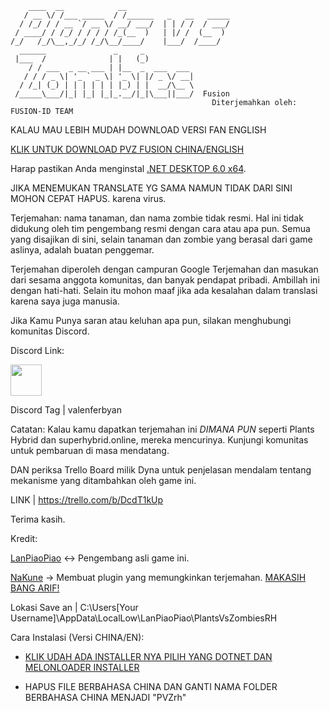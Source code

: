 ```
    ____  __            __                       
   / __ \/ /___ _____  / /______   _   __   _____
  / /_/ / / __ `/ __ \/ __/ ___/  | | / /  / ___/
 / ____/ / /_/ / / / / /_(__  )   | |/ /  (__  ) 
/_/   /_/\__,_/_/ /_/\__/____/    |___/  /____/                                                   
  ______               _     _           
 |___  /              | |   (_)          
    / / ___  _ __ ___ | |__  _  ___  ___ 
   / / / _ \| '_ ` _ \| '_ \| |/ _ \/ __|
  / /_| (_) | | | | | | |_) | |  __/\__ \
 /_____\___/|_| |_| |_|_.__/|_|\___||___/  Fusion
                                             Diterjemahkan oleh: FUSION-ID TEAM
 ```


KALAU MAU LEBIH MUDAH DOWNLOAD VERSI FAN ENGLISH

[KLIK UNTUK DOWNLOAD PVZ FUSION CHINA/ENGLISH](https://rentry.co/fusion-id)


Harap pastikan Anda menginstal [.NET DESKTOP 6.0 x64](https://dotnet.microsoft.com/id-id/download/dotnet/6.0).

JIKA MENEMUKAN TRANSLATE YG SAMA NAMUN TIDAK DARI SINI MOHON CEPAT HAPUS. karena virus.


Terjemahan: nama tanaman, dan nama zombie tidak resmi. Hal ini tidak didukung oleh tim pengembang resmi dengan cara atau apa pun. Semua yang disajikan di sini, selain tanaman dan zombie yang berasal dari game aslinya, adalah buatan penggemar.

Terjemahan diperoleh dengan campuran Google Terjemahan dan masukan dari sesama anggota komunitas, dan banyak pendapat pribadi. Ambillah ini dengan hati-hati. Selain itu mohon maaf jika ada kesalahan dalam translasi karena saya juga manusia.

Jika Kamu Punya saran atau keluhan apa pun, silakan menghubungi komunitas Discord.

Discord Link:
<p><a href="https://discord.gg/T9xeTh9Vdj"><img src="https://www.freepnglogos.com/uploads/discord-logo-png/concours-discord-cartes-voeux-fortnite-france-6.png" style="width:50px;height:50px;"></a></p>

Discord Tag  | valenferbyan

Catatan: Kalau kamu dapatkan terjemahan ini *DIMANA PUN* seperti Plants Hybrid dan superhybrid.online, mereka mencurinya. Kunjungi komunitas untuk pembaruan di masa mendatang.

DAN periksa Trello Board milik Dyna untuk penjelasan mendalam tentang mekanisme yang ditambahkan oleh game ini.

LINK | https://trello.com/b/DcdT1kUp

Terima kasih.

Kredit: 

[LanPiaoPiao](https://space.bilibili.com/3546619314178489?spm_id_from=333.1369.opus.module_author_name.click) ↔︎ Pengembang asli game ini.

[NaKune](https://github.com/ArifRios1st) → Membuat plugin yang memungkinkan terjemahan. [MAKASIH BANG ARIF!](https://github.com/ArifRios1st/PVZ-Hyper-Fusion-Mod)

Lokasi Save an | C:\Users\[Your Username]\AppData\LocalLow\LanPiaoPiao\PlantsVsZombiesRH






Cara Instalasi (Versi CHINA/EN):

* [KLIK UDAH ADA INSTALLER NYA PILIH YANG DOTNET DAN MELONLOADER INSTALLER](https://github.com/NotValen/Fusion-ID/releases/tag/beta-0.4)

* HAPUS FILE BERBAHASA CHINA DAN GANTI NAMA FOLDER BERBAHASA CHINA MENJADI "PVZrh"
